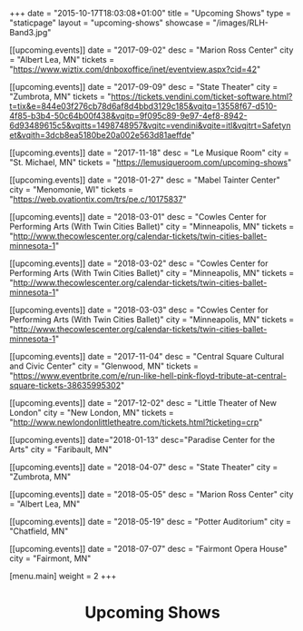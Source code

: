 +++
date = "2015-10-17T18:03:08+01:00"
title = "Upcoming Shows"
type = "staticpage"
layout = "upcoming-shows"
showcase = "/images/RLH-Band3.jpg"

[[upcoming.events]]
date = "2017-09-02"
desc = "Marion Ross Center"
city = "Albert Lea, MN"
tickets = "https://www.wiztix.com/dnboxoffice/inet/eventview.aspx?cid=42"

[[upcoming.events]]
date = "2017-09-09"
desc = "State Theater"
city = "Zumbrota, MN"
tickets = "https://tickets.vendini.com/ticket-software.html?t=tix&e=844e03f276cb78d6af8d4bbd3129c185&vqitq=13558f67-d510-4f85-b3b4-50c64b00f438&vqitp=9f095c89-9e97-4ef8-8942-6d93489615c5&vqitts=1498748957&vqitc=vendini&vqite=itl&vqitrt=Safetynet&vqith=3dcb8ea5180be20a002e563d81aeffde"

[[upcoming.events]]
date = "2017-11-18"
desc = "Le Musique Room"
city = "St. Michael, MN"
tickets = "https://lemusiqueroom.com/upcoming-shows"

[[upcoming.events]]
date = "2018-01-27"
desc = "Mabel Tainter Center"
city = "Menomonie, WI"
tickets = "https://web.ovationtix.com/trs/pe.c/10175837"

[[upcoming.events]]
date = "2018-03-01"
desc = "Cowles Center for Performing Arts (With Twin Cities Ballet)"
city = "Minneapolis, MN"
tickets = "http://www.thecowlescenter.org/calendar-tickets/twin-cities-ballet-minnesota-1"

[[upcoming.events]]
date = "2018-03-02"
desc = "Cowles Center for Performing Arts (With Twin Cities Ballet)"
city = "Minneapolis, MN"
tickets = "http://www.thecowlescenter.org/calendar-tickets/twin-cities-ballet-minnesota-1"

[[upcoming.events]]
date = "2018-03-03"
desc = "Cowles Center for Performing Arts (With Twin Cities Ballet)"
city = "Minneapolis, MN"
tickets = "http://www.thecowlescenter.org/calendar-tickets/twin-cities-ballet-minnesota-1"

[[upcoming.events]]
date = "2017-11-04"
desc = "Central Square Cultural and Civic Center"
city = "Glenwood, MN"
tickets = "https://www.eventbrite.com/e/run-like-hell-pink-floyd-tribute-at-central-square-tickets-38635995302"

[[upcoming.events]]
date = "2017-12-02"
desc = "Little Theater of New London"
city = "New London, MN"
tickets = "http://www.newlondonlittletheatre.com/tickets.html?ticketing=crp"

[[upcoming.events]]
date="2018-01-13"
desc="Paradise Center for the Arts"
city = "Faribault, MN"

[[upcoming.events]]
date = "2018-04-07"
desc = "State Theater"
city = "Zumbrota, MN"

[[upcoming.events]]
date = "2018-05-05"
desc = "Marion Ross Center"
city = "Albert Lea, MN"

[[upcoming.events]]
date = "2018-05-19"
desc = "Potter Auditorium"
city = "Chatfield, MN"

[[upcoming.events]]
date = "2018-07-07"
desc = "Fairmont Opera House"
city = "Fairmont, MN"

[menu.main]
weight = 2
+++

<h1 style="text-align: center;">Upcoming Shows</h1>